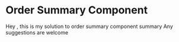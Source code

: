 # Order Summary Component
Hey , this is my solution to order summary component summary
Any suggestions are welcome
